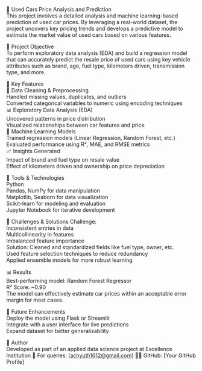 🚗 Used Cars Price Analysis and Prediction  
This project involves a detailed analysis and machine learning-based prediction of used car prices. By leveraging a real-world dataset, the project uncovers key pricing trends and develops a predictive model to estimate the market value of used cars based on various features.

🎯 Project Objective  
To perform exploratory data analysis (EDA) and build a regression model that can accurately predict the resale price of used cars using key vehicle attributes such as brand, age, fuel type, kilometers driven, transmission type, and more.

📌 Key Features  
🧼 Data Cleaning & Preprocessing  
Handled missing values, duplicates, and outliers  
Converted categorical variables to numeric using encoding techniques  
📊 Exploratory Data Analysis (EDA)  
Uncovered patterns in price distribution  
Visualized relationships between car features and price  
🤖 Machine Learning Models  
Trained regression models (Linear Regression, Random Forest, etc.)  
Evaluated performance using R², MAE, and RMSE metrics  
📈 Insights Generated  
Impact of brand and fuel type on resale value    
Effect of kilometers driven and ownership on price depreciation  

🧰 Tools & Technologies  
Python  
Pandas, NumPy for data manipulation  
Matplotlib, Seaborn for data visualization  
Scikit-learn for modeling and evaluation  
Jupyter Notebook for iterative development  

🚧 Challenges & Solutions
Challenge:    	
Inconsistent entries in data  	
Multicollinearity in features  	
Imbalanced feature importance  	
Solution:
Cleaned and standardized fields like fuel type, owner, etc.  
Used feature selection techniques to reduce redundancy  
Applied ensemble models for more robust learning  

📊 Results    
Best-performing model: Random Forest Regressor  
R² Score: ~0.90  
The model can effectively estimate car prices within an acceptable error margin for most cases.  

📌 Future Enhancements  
Deploy the model using Flask or Streamlit  
Integrate with a user interface for live predictions  
Expand dataset for better generalizability  

🔗 Author  
Developed as part of an applied data science project at Excellence Institution
📧 For queries: [achyuth1612@gmail.com]
👨‍💻 GitHub: [Your GitHub Profile]


